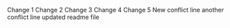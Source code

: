 Change 1
Change 2
Change 3
Change 4
Change 5
New conflict line
another conflict line
updated readme file
